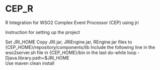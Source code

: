 CEP_R
=====

R Integration for WSO2 Complex Event Processor (CEP) using jri


Instruction for setting up the project

Set JRI_HOME
Copy JRI.jar, JRIEngine.jar, REngine.jar files to {CEP_HOME}/repository/components/lib
Include the following line in the wso2server.sh file in {CEP_HOME}/bin in the last do-while loop
    -Djava.library.path=$JRI_HOME \
Use maven clean install

